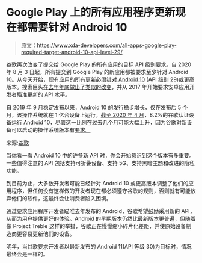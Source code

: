# Google Play 上的所有应用程序更新现在都需要针对 Android 10

> 原文：<https://www.xda-developers.com/all-apps-google-play-required-target-android-10-api-level-29/>

谷歌再次改变了提交给 Google Play 的所有应用的目标 API 级别要求。自 2020 年 8 月 3 日起，所有提交到 Google Play 的新应用都被要求至少针对 Android 10。从今天开始，现有应用的所有更新必须[针对 Android 10](https://developer.android.com/distribute/best-practices/develop/target-sdk) (API 级别 29)或更高版本。搜索巨头[在去年年底做出了类似的改变](https://www.xda-developers.com/all-apps-require-target-android-pie-play-store/)，并从 2017 年开始要求安卓应用开发者瞄准更新的 API 水平。

自 2019 年 9 月稳定发布以来，Android 10 的发行稳步增长，仅在发布后 5 个月，该操作系统就在 1 亿台设备上运行。[截至 2020 年 4 月](https://www.xda-developers.com/android-version-distribution-statistics-android-studio/)，8.2%的谷歌认证设备运行 Android 10，尽管这一比例在过去几个月可能大幅上升，因为谷歌对新设备可以启动的操作系统版本有[要求。](https://www.xda-developers.com/google-require-android-10-new-devices-approved-january-31/)

来源:[谷歌](https://android-developers.googleblog.com/2020/07/accelerating-android-updates.html)

当你看一看 Android 10 中的许多新 API 时，你会开始意识到这个版本有多重要。一些值得注意的 API 包括支持可折叠设备、支持 5G、支持黑暗主题和改进的隐私功能。

到目前为止，大多数开发者可能已经针对 Android 10 或更高版本调整了他们的应用程序，但任何没有这样做的开发者现在都必须遵守谷歌的规则，否则就有可能放弃他们的软件，这最终会让消费者陷入困境。

通过要求应用程序开发者瞄准去年发布的 Android，谷歌希望鼓励采用新的 API，从而为用户提供更好的体验。Android 的早期版本仍然比最新版本更普遍，但随着像 Project Treble 这样的举措，谷歌正在慢慢缩小碎片化差距，并使原始设备制造商更容易更新他们的设备。

明年，当谷歌要求开发者以最新发布的 Android 11(API 等级 30)为目标时，情况最终会是一样的。